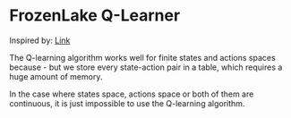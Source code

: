 # FrozenLake Q-Learner
Inspired by: [Link](https://towardsdatascience.com/q-learning-algorithm-from-explanation-to-implementation-cdbeda2ea187)

The Q-learning algorithm works well for finite states and actions spaces because - but we store every state-action pair in a table, which requires a huge amount of memory.

In the case where states space, actions space or both of them are continuous, it is just impossible to use the Q-learning algorithm.
